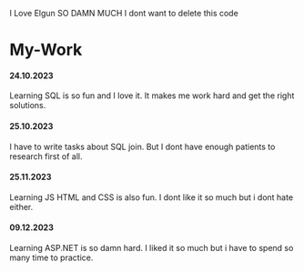 I Love Elgun SO DAMN MUCH
I dont want to delete this code
# My-Work

<h4> 24.10.2023 </h4>

Learning SQL is so fun and I love it. It makes me work hard and get the right solutions.

<h4> 25.10.2023 </h4>

I have to write tasks about SQL join. But I dont have enough patients to research first of all. 


<h4> 25.11.2023 </h4>

Learning JS HTML and CSS is also fun. I dont like it so much but i dont hate either.

<h4> 09.12.2023 </h4>

Learning ASP.NET is so damn hard. I liked it so much but i have to spend so many time to practice.
